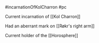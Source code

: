 #incarnationOfKolCharron #pc 

Current incarnation of [[Kol Charron]]

Had an aberrant mark on [[Røkr's right arm]]

Current holder of the [[Horosphere]]